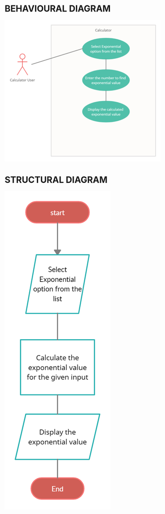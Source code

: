 # BEHAVIOURAL DIAGRAM
![Behavioural Diagram](https://github.com/99003572/Arya-Calculator/blob/main/2.%20Design/Low%20Level%20Design/Exponential/Behavioural.jpg)
# STRUCTURAL DIAGRAM
![structural Diagram](https://github.com/99003572/Arya-Calculator/blob/main/2.%20Design/Low%20Level%20Design/Exponential/Structural.jpg)
